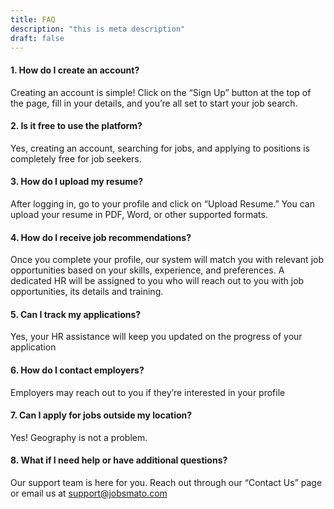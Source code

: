 ```yaml
---
title: FAQ
description: "this is meta description"
draft: false
---
```


#### 1. How do I create an account?

Creating an account is simple! Click on the “Sign Up” button at the top of the page, fill in your details, and you’re all set to start your job search.

#### 2. Is it free to use the platform?
Yes, creating an account, searching for jobs, and applying to positions is completely free for job seekers.

#### 3. How do I upload my resume?

After logging in, go to your profile and click on “Upload Resume.” You can upload your resume in PDF, Word, or other supported formats.

#### 4. How do I receive job recommendations?

Once you complete your profile, our system will match you with relevant job opportunities based on your skills, experience, and preferences. A dedicated HR will be assigned to you who will reach out to you with job opportunities, its details and training. 

#### 5. Can I track my applications?
Yes, your HR assistance will keep you updated on the progress of your application

#### 6. How do I contact employers?
Employers may reach out to you if they’re interested in your profile

#### 7. Can I apply for jobs outside my location?
Yes! Geography is not a problem.

#### 8. What if I need help or have additional questions?
Our support team is here for you. Reach out through our “Contact Us” page or email us at support@jobsmato.com

